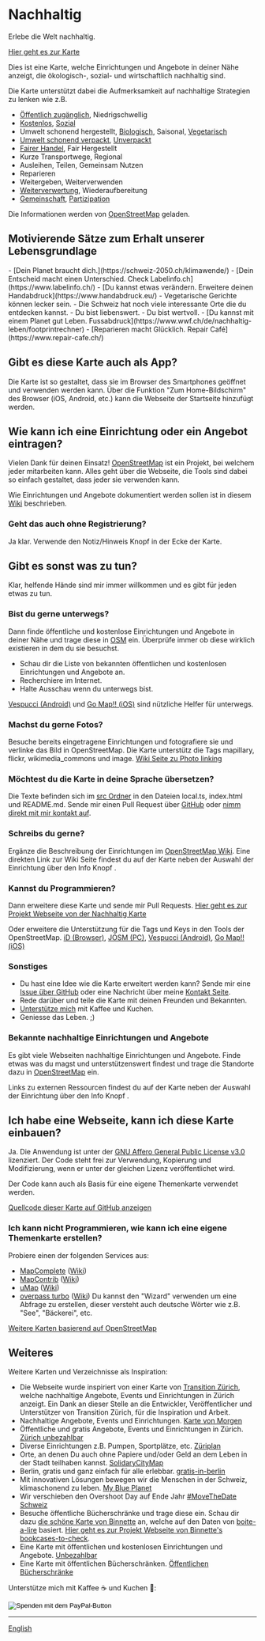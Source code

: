 # Nachhaltig

Erlebe die Welt nachhaltig.

[Hier geht es zur Karte](https://sustainable.zottelig.ch/de/)

Dies ist eine Karte, welche Einrichtungen und Angebote in deiner Nähe anzeigt, die ökologisch-, sozial- und wirtschaftlich nachhaltig sind.

Die Karte unterstützt dabei die Aufmerksamkeit auf nachhaltige Strategien zu lenken wie z.B.

- <i class="fas fa-universal-access"></i> [Öffentlich zugänglich](https://wiki.openstreetmap.org/wiki/DE:Key:access), Niedrigschwellig
- <i class="fas fa-heart"></i> [Kostenlos](https://wiki.openstreetmap.org/wiki/DE:Key:fee), [Sozial](https://wiki.openstreetmap.org/wiki/DE:Key:social_facility)
- Umwelt schonend hergestellt, <i class="fas fa-seedling"></i> [Biologisch](https://wiki.openstreetmap.org/wiki/DE:Key:organic), Saisonal, <i class="fas fa-cheese"></i> <i class="fas fa-carrot"></i> [Vegetarisch](https://wiki.openstreetmap.org/wiki/DE:Key:diet)
- <i class="fas fa-hands"></i> [Umwelt schonend verpackt](https://wiki.openstreetmap.org/wiki/DE:Key:zero_waste), [Unverpackt](https://wiki.openstreetmap.org/wiki/DE:Key:bulk_purchase)
- <i class="fas fa-handshake"></i> [Fairer Handel](https://wiki.openstreetmap.org/wiki/DE:Key:fair_trade), Fair Hergestellt
- <i class="fas fa-map-marker-alt"></i> Kurze Transportwege, Regional
- <i class="fas fa-redo-alt"></i> Ausleihen, Teilen, Gemeinsam Nutzen
- <i class="fas fa-tools"></i> Reparieren
- <i class="fas fa-exchange-alt"></i> Weitergeben, Weiterverwenden
- <i class="fas fa-recycle"></i> [Weiterverwertung](https://wiki.openstreetmap.org/wiki/DE:Tag:amenity%3Drecycling), Wiederaufbereitung
- [Gemeinschaft](https://wiki.openstreetmap.org/wiki/DE:Tag:amenity%3Dcommunity_centre), [Partizipation](https://wiki.openstreetmap.org/wiki/DE:Key:operator:type)

Die Informationen werden von [OpenStreetMap](https://www.openstreetmap.org) geladen.

## Motivierende Sätze zum Erhalt unserer Lebensgrundlage
<div class="news">
- [Dein Planet braucht dich.](https://schweiz-2050.ch/klimawende/)
- [Dein Entscheid macht einen Unterschied. Check Labelinfo.ch](https://www.labelinfo.ch/)
- [Du kannst etwas verändern. Erweitere deinen Handabdruck](https://www.handabdruck.eu/)
- Vegetarische Gerichte können lecker sein. 
- Die Schweiz hat noch viele interessante Orte die du entdecken kannst.
- Du bist liebenswert.
- Du bist wertvoll.
- [Du kannst mit einem Planet gut Leben. Fussabdruck](https://www.wwf.ch/de/nachhaltig-leben/footprintrechner)
- [Reparieren macht Glücklich. Repair Café](https://www.repair-cafe.ch/) 
</div>

## Gibt es diese Karte auch als App?

Die Karte ist so gestaltet, dass sie im Browser des Smartphones geöffnet und verwenden werden kann. Über die Funktion "Zum Home-Bildschirm" des Browser (iOS, Android, etc.) kann die Webseite der Startseite hinzufügt werden.

## Wie kann ich eine Einrichtung oder ein Angebot eintragen?

Vielen Dank für deinen Einsatz! [OpenStreetMap](https://www.openstreetmap.org) ist ein Projekt, bei welchem jeder mitarbeiten kann. Alles geht über die Webseite, die Tools sind dabei so einfach gestaltet, dass jeder sie verwenden kann.

Wie Einrichtungen und Angebote dokumentiert werden sollen ist in diesem [Wiki](https://wiki.openstreetmap.org/) beschrieben.

### Geht das auch ohne Registrierung?

Ja klar. Verwende den <i class="fas fa-comment-alt"></i> Notiz/Hinweis Knopf in der Ecke der Karte.

## Gibt es sonst was zu tun?

Klar, helfende Hände sind mir immer willkommen und es gibt für jeden etwas zu tun.

### Bist du gerne unterwegs?

Dann finde öffentliche und kostenlose Einrichtungen und Angebote in deiner Nähe und trage diese in [OSM](https://www.openstreetmap.org) ein. Überprüfe immer ob diese wirklich existieren in dem du sie besuchst.

- Schau dir die Liste von bekannten öffentlichen und kostenlosen Einrichtungen und Angebote an.
- Recherchiere im Internet.
- Halte Ausschau wenn du unterwegs bist.

[Vespucci (Android)](https://wiki.openstreetmap.org/wiki/Vespucci) und [Go Map!! (iOS)](https://wiki.openstreetmap.org/wiki/Go_Map!!) sind nützliche Helfer für unterwegs.

### Machst du gerne Fotos?

Besuche bereits eingetragene Einrichtungen und fotografiere sie und verlinke das Bild in OpenStreetMap. Die Karte unterstütz die Tags mapillary, flickr, wikimedia_commons und image. [Wiki Seite zu Photo linking](https://wiki.openstreetmap.org/wiki/Photo_linking)

### Möchtest du die Karte in deine Sprache übersetzen?

Die Texte befinden sich im [src Ordner](https://github.com/ToastHawaii/sustainable-map/tree/master/src) in den Dateien local.ts, index.html und README.md. Sende mir einen Pull Request über [GitHub](https://github.com/ToastHawaii/sustainable-map) oder [nimm direkt mit mir kontakt auf](https://it.zottelig.ch/kontakt).

### Schreibs du gerne?

Ergänze die Beschreibung der Einrichtungen im [OpenStreetMap Wiki](https://wiki.openstreetmap.org/wiki/DE:Map_Features). Eine direkten Link zur Wiki Seite findest du auf der Karte neben der Auswahl der Einrichtung über den Info Knopf <i class="fas fa-info-circle"></i>.

### Kannst du Programmieren?

Dann erweitere diese Karte und sende mir Pull Requests. [Hier geht es zur Projekt Webseite von der Nachhaltig Karte](https://github.com/ToastHawaii/sustainable-map)

Oder erweitere die Unterstützung für die Tags und Keys in den Tools der OpenStreetMap. [iD (Browser)](https://wiki.openstreetmap.org/wiki/ID), [JOSM (PC)](https://wiki.openstreetmap.org/wiki/JOSM), [Vespucci (Android)](https://wiki.openstreetmap.org/wiki/Vespucci), [Go Map!! (iOS)](https://wiki.openstreetmap.org/wiki/Go_Map!!)

### Sonstiges

- Du hast eine Idee wie die Karte erweitert werden kann? Sende mir eine [Issue über GitHub](https://github.com/ToastHawaii/sustainable-map/issues/new) oder eine Nachricht über meine [Kontakt Seite](https://it.zottelig.ch/kontakt).
- Rede darüber und teile die Karte mit deinen Freunden und Bekannten.
- [Unterstütze mich](https://it.zottelig.ch/%C3%BCber-mich) mit Kaffee und Kuchen.
- Geniesse das Leben. ;)

### Bekannte nachhaltige Einrichtungen und Angebote

Es gibt viele Webseiten nachhaltige Einrichtungen und Angebote. Finde etwas was du magst und unterstützenswert findest und trage die Standorte dazu in [OpenStreetMap](https://www.openstreetmap.org) ein.

Links zu externen Ressourcen findest du auf der Karte neben der Auswahl der Einrichtung über den Info Knopf <i class="fas fa-info-circle"></i>.

## Ich habe eine Webseite, kann ich diese Karte einbauen?

Ja. Die Anwendung ist unter der [GNU Affero General Public License v3.0](https://github.com/ToastHawaii/sustainable-map/blob/master/LICENSE) lizenziert. Der Code steht frei zur Verwendung, Kopierung und Modifizierung, wenn er unter der gleichen Lizenz veröffentlichet wird.

Der Code kann auch als Basis für eine eigene Themenkarte verwendet werden.

[Quellcode dieser Karte auf GitHub anzeigen](https://github.com/ToastHawaii/sustainable-map)

### Ich kann nicht Programmieren, wie kann ich eine eigene Themenkarte erstellen?

Probiere einen der folgenden Services aus:

- [MapComplete](https://pietervdvn.github.io/MapComplete/index.html) ([Wiki](https://wiki.openstreetmap.org/wiki/MapComplete))
- [MapContrib](https://www.mapcontrib.xyz/) ([Wiki](https://wiki.openstreetmap.org/wiki/MapContrib))
- [uMap](https://umap.openstreetmap.fr/de/) ([Wiki](https://wiki.openstreetmap.org/wiki/DE:UMap))
- [overpass turbo](https://overpass-turbo.eu/) ([Wiki](https://wiki.openstreetmap.org/wiki/DE:Overpass_turbo)) Du kannst den "Wizard" verwenden um eine Abfrage zu erstellen, dieser versteht auch deutsche Wörter wie z.B. "See", "Bäckerei", etc.

[Weitere Karten basierend auf OpenStreetMap](https://osm-apps.zottelig.ch/)

## Weiteres

Weitere Karten und Verzeichnisse als Inspiration:

- Die Webseite wurde inspiriert von einer Karte von [Transition Zürich](http://www.transition-zuerich.ch/), welche nachhaltige Angebote, Events und Einrichtungen in Zürich anzeigt. Ein Dank an dieser Stelle an die Entwickler, Veröffentlicher und Unterstützer von Transition Zürich, für die Inspiration und Arbeit.
- Nachhaltige Angebote, Events und Einrichtungen. [Karte von Morgen](https://kartevonmorgen.org/)
- Öffentliche und gratis Angebote, Events und Einrichtungen in Zürich. [Zürich unbezahlbar](https://www.zuerichunbezahlbar.ch/map/)
- Diverse Einrichtungen z.B. Pumpen, Sportplätze, etc. [Züriplan](https://www.maps.stadt-zuerich.ch/zueriplan3/Stadtplan.aspx)
- Orte, an denen Du auch ohne Papiere und/oder Geld an dem Leben in der Stadt teilhaben kannst. [SolidaryCityMap](https://solidary.city/)
- Berlin, gratis und ganz einfach für alle erlebbar. [gratis-in-berlin](https://www.gratis-in-berlin.de/)
- Mit innovativen Lösungen bewegen wir die Menschen in der Schweiz, klimaschonend zu leben. [My Blue Planet](https://www.myblueplanet.ch/)
- Wir verschieben den Overshoot Day auf Ende Jahr [#MoveTheDate Schweiz](https://www.movethedate.ch/map)
- Besuche öffentliche Bücherschränke und trage diese ein. Schau dir dazu [die schöne Karte von Binnette](https://umap.openstreetmap.fr/fr/map/osm-bookcases-and-boite-a-lire_362287#15/45.2010/5.7389) an, welche auf den Daten von [boite-a-lire](https://www.boite-a-lire.com/) basiert. [Hier geht es zur Projekt Webseite von Binnette's bookcases-to-check](https://github.com/Binnette/bookcases-to-check).
- Eine Karte mit öffentlichen und kostenlosen Einrichtungen und Angebote. [Unbezahlbar](https://priceless.zottelig.ch/de)
- Eine Karte mit öffentlichen Bücherschränken. [Öffentlichen Bücherschränke](https://book-exchange.zottelig.ch/de)

Unterstütze mich mit Kaffee ☕ und Kuchen 🍰:

<form action="https://www.paypal.com/cgi-bin/webscr" method="post" target="_top">
<input type="hidden" name="cmd" value="_s-xclick" />
<input type="hidden" name="hosted_button_id" value="LZB5LRD2MBQUS" />
<input type="image" src="https://www.paypalobjects.com/de_DE/CH/i/btn/btn_donateCC_LG.gif" border="0" name="submit" title="PayPal - The safer, easier way to pay online!" alt="Spenden mit dem PayPal-Button" />
</form>

---

[English](/docs/)
